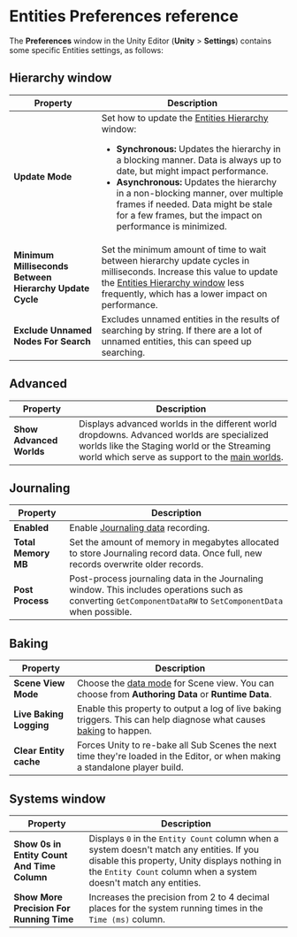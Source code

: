# Entities Preferences reference

The **Preferences** window in the Unity Editor (**Unity** > **Settings**) contains some specific Entities settings, as follows:

## Hierarchy window

|**Property**|**Description**|
|---|---|
|**Update Mode**|Set how to update the [Entities Hierarchy](editor-hierarchy-window.md) window: <ul><li>**Synchronous:** Updates the hierarchy in a blocking manner. Data is always up to date, but might impact performance.</li><li>**Asynchronous:** Updates the hierarchy in a non-blocking manner, over multiple frames if needed. Data might be stale for a few frames, but the impact on performance is minimized.</li></ul>|
|**Minimum Milliseconds Between Hierarchy Update Cycle**|Set the minimum amount of time to wait between hierarchy update cycles in milliseconds. Increase this value to update the [Entities Hierarchy window](editor-hierarchy-window.md) less frequently, which has a lower impact on performance.|
|**Exclude Unnamed Nodes For Search**|Excludes unnamed entities in the results of searching by string. If there are a lot of unnamed entities, this can speed up searching.|

## Advanced

|**Property**|**Description**|
|---|---|
|**Show Advanced Worlds**|Displays advanced worlds in the different world dropdowns. Advanced worlds are specialized worlds like the Staging world or the Streaming world which serve as support to the [main worlds](concepts-worlds.md).|

## Journaling

|**Property**|**Description**|
|---|---|
|**Enabled**|Enable [Journaling data](entities-journaling.md) recording.|
|**Total Memory MB**|Set the amount of memory in megabytes allocated to store Journaling record data. Once full, new records overwrite older records.|
|**Post Process**|Post-process journaling data in the Journaling window. This includes operations such as converting `GetComponentDataRW` to `SetComponentData` when possible.|

## Baking

|**Property**|**Description**|
|---|---|
|**Scene View Mode**|Choose the [data mode](editor-authoring-runtime.md) for Scene view. You can choose from **Authoring Data** or **Runtime Data**. |
|**Live Baking Logging**| Enable this property to output a log of live baking triggers. This can help diagnose what causes [baking](baking-overview.md) to happen.|
|**Clear Entity cache**|Forces Unity to re-bake all Sub Scenes the next time they're loaded in the Editor, or when making a standalone player build.|

## Systems window

|**Property**|**Description**|
|---|---|
|**Show 0s in Entity Count And Time Column**|Displays `0` in the `Entity Count` column when a system doesn't match any entities. If you disable this property, Unity displays nothing in the `Entity Count` column when a system doesn't match any entities.|
|**Show More Precision For Running Time**|Increases the precision from 2 to 4 decimal places for the system running times in the `Time (ms)` column.|
